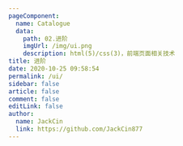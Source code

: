 ```yaml
---
pageComponent:
  name: Catalogue
  data:
    path: 02.进阶
    imgUrl: /img/ui.png
    description: html(5)/css(3)，前端页面相关技术
title: 进阶
date: 2020-10-25 09:58:54
permalink: /ui/
sidebar: false
article: false
comment: false
editLink: false
author:
  name: JackCin
  link: https://github.com/JackCin877
---
```


